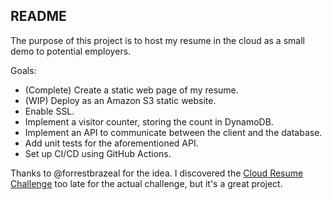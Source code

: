 ## README

The purpose of this project is to host my resume in the cloud as a small demo to potential employers. 

Goals:
* (Complete) Create a static web page of my resume.
* (WIP) Deploy as an Amazon S3 static website. 
* Enable SSL.
* Implement a visitor counter, storing the count in DynamoDB.
* Implement an API to communicate between the client and the database.
* Add unit tests for the aforementioned API.
* Set up CI/CD using GitHub Actions.

Thanks to @forrestbrazeal for the idea. I discovered the [Cloud Resume Challenge](https://forrestbrazeal.com/2020/04/23/the-cloud-resume-challenge/)
too late for the actual challenge, but it's a great project.